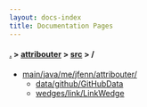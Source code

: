 ```yaml
---
layout: docs-index
title: Documentation Pages
---
```

#### [.](./../../index) > [attribouter](./../index) > [src](./index) > **/**

- [main/java/me/jfenn/attribouter/](main/java/me/jfenn/attribouter)
	- [data/github/GitHubData](main/java/me/jfenn/attribouter/data/github/GitHubData)
	- [wedges/link/LinkWedge](main/java/me/jfenn/attribouter/wedges/link/LinkWedge)
